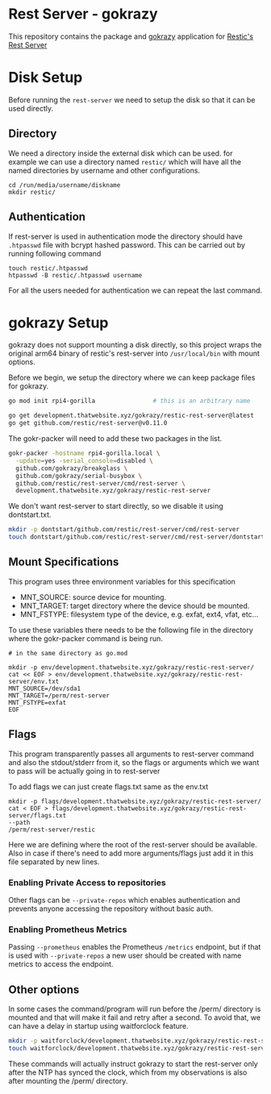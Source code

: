 # Rest Server - gokrazy

This repository contains the package and [gokrazy](https://gokrazy.org) application for
[Restic's Rest Server](https://github.com/restic/rest-server)

# Disk Setup

Before running the `rest-server` we need to setup the disk so that it can be used directly.

## Directory

We need a directory inside the external disk which can be used. for example we can use a
directory named `restic/` which will have all the named directories by username and other
configurations.

```
cd /run/media/username/diskname
mkdir restic/
```

## Authentication

If rest-server is used in authentication mode the directory should have `.htpasswd` file with
bcrypt hashed password. This can be carried out by running following command

```
touch restic/.htpasswd
htpasswd -B restic/.htpasswd username
```

For all the users needed for authentication we can repeat the last command.

# gokrazy Setup

gokrazy does not support mounting a disk directly, so this project wraps the original arm64 binary
of restic's rest-server into `/usr/local/bin` with mount options.

Before we begin, we setup the directory where we can keep package files for gokrazy.

```bash
go mod init rpi4-gorilla                # this is an arbitrary name

go get development.thatwebsite.xyz/gokrazy/restic-rest-server@latest
go get github.com/restic/rest-server@v0.11.0
```

The gokr-packer will need to add these two packages in the list.

```bash
gokr-packer -hostname rpi4-gorilla.local \
  -update=yes -serial_console=disabled \
  github.com/gokrazy/breakglass \
  github.com/gokrazy/serial-busybox \
  github.com/restic/rest-server/cmd/rest-server \
  development.thatwebsite.xyz/gokrazy/restic-rest-server
```

We don't want rest-server to start directly, so we disable it using dontstart.txt.

```bash
mkdir -p dontstart/github.com/restic/rest-server/cmd/rest-server
touch dontstart/github.com/restic/rest-server/cmd/rest-server/dontstart.txt
```

## Mount Specifications

This program uses three environment variables for this specification

* MNT_SOURCE: source device for mounting.
* MNT_TARGET: target directory where the device should be mounted.
* MNT_FSTYPE: filesystem type of the device, e.g. exfat, ext4, vfat, etc...

To use these variables there needs to be the following file in the directory where the gokr-packer
command is being run.

```
# in the same directory as go.mod

mkdir -p env/development.thatwebsite.xyz/gokrazy/restic-rest-server/
cat << EOF > env/development.thatwebsite.xyz/gokrazy/restic-rest-server/env.txt
MNT_SOURCE=/dev/sda1
MNT_TARGET=/perm/rest-server
MNT_FSTYPE=exfat
EOF
```

## Flags

This program transparently passes all arguments to rest-server command and also the stdout/stderr
from it, so the flags or arguments which we want to pass will be actually going in to rest-server

To add flags we can just create flags.txt same as the env.txt

```
mkdir -p flags/development.thatwebsite.xyz/gokrazy/restic-rest-server/
cat < EOF > flags/development.thatwebsite.xyz/gokrazy/restic-rest-server/flags.txt
--path
/perm/rest-server/restic
```

Here we are defining where the root of the rest-server should be available. Also in case if there's
need to add more arguments/flags just add it in this file separated by new lines.

### Enabling Private Access to repositories

Other flags can be `--private-repos` which enables authentication and prevents anyone accessing the
repository without basic auth.

### Enabling Prometheus Metrics

Passing `--prometheus` enables the Prometheus `/metrics` endpoint, but if that is used with `--private-repos`
a new user should be created with name metrics to access the endpoint.


## Other options

In some cases the command/program will run before the /perm/ directory is mounted and that will
make it fail and retry after a second. To avoid that, we can have a delay in startup using
waitforclock feature.

```bash
mkdir -p waitforclock/development.thatwebsite.xyz/gokrazy/restic-rest-server/
touch waitforclock/development.thatwebsite.xyz/gokrazy/restic-rest-server/waitforclock.txt
```

These commands will actually instruct gokrazy to start the rest-server only after the NTP has
synced the clock, which from my observations is also after mounting the /perm/ directory.
